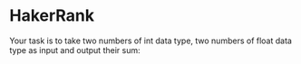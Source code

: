 # HakerRank
Your task is to take two numbers of int data type, two numbers of float data type as input and output their sum:

